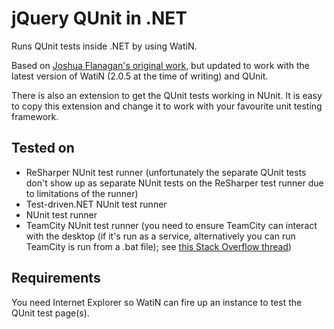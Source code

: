 ﻿jQuery QUnit in .NET
====================

Runs QUnit tests inside .NET by using WatiN.

Based on [Joshua Flanagan's original work](http://www.lostechies.com/blogs/joshuaflanagan/archive/2008/09/18/running-jquery-qunit-tests-under-continuous-integration.aspx), but updated to work with the latest version of WatiN (2.0.5 at the time of writing) and QUnit.

There is also an extension to get the QUnit tests working in NUnit. It is easy to copy this extension and change it to work with your favourite unit testing framework.

Tested on
---------

 * ReSharper NUnit test runner (unfortunately the separate QUnit tests don't show up as separate NUnit tests on the ReSharper test runner due to limitations of the runner)
 * Test-driven.NET NUnit test runner
 * NUnit test runner
 * TeamCity NUnit test runner (you need to ensure TeamCity can interact with the desktop (if it's run as a service, alternatively you can run TeamCity is run from a .bat file); see [this Stack Overflow thread](http://stackoverflow.com/questions/488443/running-watin-on-teamcity/3415992#3415992))

Requirements
------------

You need Internet Explorer so WatiN can fire up an instance to test the QUnit test page(s).